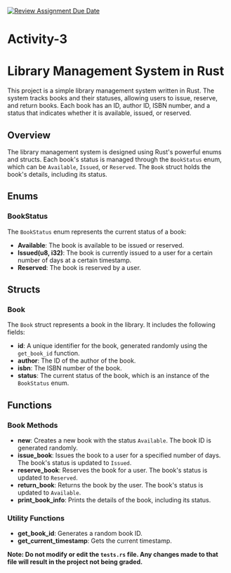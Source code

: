 [![Review Assignment Due Date](https://classroom.github.com/assets/deadline-readme-button-22041afd0340ce965d47ae6ef1cefeee28c7c493a6346c4f15d667ab976d596c.svg)](https://classroom.github.com/a/V9nYFyA5)
# Activity-3

# Library Management System in Rust

This project is a simple library management system written in Rust. The system tracks books and their statuses, allowing users to issue, reserve, and return books. Each book has an ID, author ID, ISBN number, and a status that indicates whether it is available, issued, or reserved.

## Overview

The library management system is designed using Rust's powerful enums and structs. Each book's status is managed through the `BookStatus` enum, which can be `Available`, `Issued`, or `Reserved`. The `Book` struct holds the book's details, including its status.

## Enums

### BookStatus

The `BookStatus` enum represents the current status of a book:

- **Available**: The book is available to be issued or reserved.
- **Issued(u8, i32)**: The book is currently issued to a user for a certain number of days at a certain timestamp.
- **Reserved**: The book is reserved by a user.

## Structs

### Book

The `Book` struct represents a book in the library. It includes the following fields:

- **id**: A unique identifier for the book, generated randomly using the `get_book_id` function.
- **author**: The ID of the author of the book.
- **isbn**: The ISBN number of the book.
- **status**: The current status of the book, which is an instance of the `BookStatus` enum.

## Functions

### Book Methods

- **new**: Creates a new book with the status `Available`. The book ID is generated randomly.
- **issue_book**: Issues the book to a user for a specified number of days. The book's status is updated to `Issued`.
- **reserve_book**: Reserves the book for a user. The book's status is updated to `Reserved`.
- **return_book**: Returns the book by the user. The book's status is updated to `Available`.
- **print_book_info**: Prints the details of the book, including its status.

### Utility Functions

- **get_book_id**: Generates a random book ID.
- **get_current_timestamp**: Gets the current timestamp.

**Note: Do not modify or edit the `tests.rs` file. Any changes made to that file will result in the project not being graded.**